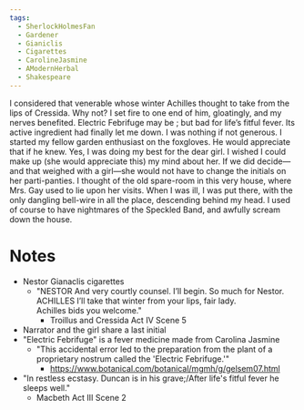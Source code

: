 ```yaml
---
tags:
  - SherlockHolmesFan
  - Gardener
  - Gianiclis
  - Cigarettes
  - CarolineJasmine
  - AModernHerbal
  - Shakespeare
---
```

I considered that venerable whose winter Achilles thought to take from the lips of Cressida. Why not? I set fire to one end of him, gloatingly, and my nerves benefited. Electric Febrifuge may be ; but bad for life’s fitful fever. Its active ingredient had finally let me down. I was nothing if not generous. I started my fellow garden enthusiast on the foxgloves. He would appreciate that if he knew. Yes, I was doing my best for the dear girl. I wished I could make up (she would appreciate this) my mind about her. If we did decide—and that weighed with a girl—she would not have to change the initials on her parti-panties. I thought of the old spare-room in this very house, where Mrs. Gay used to lie upon her visits. When I was ill, I was put there, with the only dangling bell-wire in all the place, descending behind my head. I used of course to have nightmares of the Speckled Band, and awfully scream down the house.

# Notes
- Nestor Gianaclis cigarettes
	- "NESTOR And very courtly counsel. I’ll begin. So much for Nestor.
	  ACHILLES I’ll take that winter from your lips, fair lady. Achilles bids you welcome." 
		- Troillus and Cressida Act IV Scene 5
- Narrator and the girl share a last initial
- "Electric Febrifuge" is a fever medicine made from Carolina Jasmine
	- "This accidental error led to the preparation from the plant of a proprietary nostrum called the 'Electric Febrifuge.'"
		- https://www.botanical.com/botanical/mgmh/g/gelsem07.html
- "In restless ecstasy. Duncan is in his grave;/After life's fitful fever he sleeps well."
	- Macbeth Act III Scene 2


